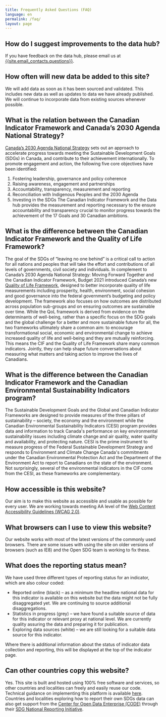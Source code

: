 ```yaml
---
title: Frequently Asked Questions (FAQ)
language: en
permalink: /faq/
layout: page
---
```


## How do I suggest improvements to the data hub?
If you have feedback on the data hub, please email us at <a href="mailto:{{site.email_contacts.questions}}">{{site.email_contacts.questions}}</a>.

## How often will new data be added to this site?
We will add data as soon as it has been sourced and validated. This includes new data as well as updates to data we have already published. We will continue to incorporate data from existing sources whenever possible.

## What is the relation between the Canadian Indicator Framework and Canada’s 2030 Agenda National Strategy?
<a href="https://www.canada.ca/en/employment-social-development/programs/agenda-2030/moving-forward.html">Canada’s 2030 Agenda National Strategy</a> sets out an approach to accelerate progress towards meeting the Sustainable Development Goals (SDGs) in Canada, and contribute to their achievement internationally.
To promote engagement and action, the following five core objectives have been identified:  
1.	Fostering leadership, governance and policy coherence
2.	Raising awareness, engagement and partnerships
3.	Accountability, transparency, measurement and reporting
4.	Reconciliation with Indigenous Peoples and the 2030 Agenda
5.	Investing in the SDGs 
The Canadian Indicator Framework and the Data hub provides the measurement and reporting necessary to the ensure accountability and transparency crucial to monitor progress towards the achievement of the 17 Goals and 30 Canadian ambitions.  

## What is the difference between the Canadian Indicator Framework and the Quality of Life Framework?
The goal of the SDGs of “leaving no one behind” is a critical call to action for all nations and peoples that will take the effort and contributions of all levels of governments, civil society and individuals.  In complement to Canada’s 2030 Agenda National Strategy: Moving Forward Together and the Canadian Indicator Framework, Budget 2021 introduced Canada’s new <a href="https://www.budget.gc.ca/2021/report-rapport/anx4-en.html">Quality of Life Framework</a>, designed to better incorporate quality of life measurements including prosperity, health, environment, social cohesion and good governance into the federal government’s budgeting and policy development.  The framework also focuses on how outcomes are distributed across population sub-groups and on ensuring outcomes are sustainable over time.  While the QoL framework is derived from evidence on the determinants of well-being, rather than a specific focus on the SDG goals and the global challenge for a better and more sustainable future for all, the two frameworks ultimately share a common aim: to encourage transformational social, economic and environmental change to achieve increased quality of life and well-being and they are mutually reinforcing. This means the CIF and the Quality of Life Framework share many common indicators. Jointly, they can help shape future conversations about measuring what matters and taking action to improve the lives of Canadians.

## What is the difference between the Canadian Indicator Framework and the Canadian Environmental Sustainability Indicators program?
<p>The Sustainable Development Goals and the Global and Canadian Indicator Frameworks are designed to provide measures of the three pillars of sustainability – society, the economy and the environment while the Canadian Environmental Sustainability Indicators (CESI) program provides data and information to track Canada's performance on key environmental sustainability issues including climate change and air quality, water quality and availability, and protecting nature. CESI is the prime instrument to measure progress of the Federal Sustainable Development Strategy and responds to Environment and Climate Change Canada's commitments under the Canadian Environmental Protection Act and the Department of the Environment Act to report to Canadians on the state of the environment.
</br>Not surprisingly, several of the environmental indicators in the CIF come from the CESI, as these frameworks are complementary.</p>


## How accessible is this website?
Our aim is to make this website as accessible and usable as possible for every user. We are working towards meeting AA level of the [Web Content Accessibility Guidelines (WCAG 2.0)](https://www.gov.uk/service-manual/helping-people-to-use-your-service/understanding-wcag-20).

## What browsers can I use to view this website?
Our website works with most of the latest versions of the commonly used browsers. There are some issues with using the site on older versions of browsers (such as IE8) and the Open SDG team is working to fix these.

## What does the reporting status mean?
We have used three different types of reporting status for an indicator, which are also colour coded:

* Reported online (black) – as a minimum the headline national data for this indicator is available on this website but the data might not be fully disaggregated yet. We are continuing to source additional disaggregations.
* Statistics in progress (grey) – we have found a suitable source of data for this indicator or relevant proxy at national level. We are currently quality assuring the data and preparing it for publication.
* Exploring data sources (white) – we are still looking for a suitable data source for this indicator.

Where there is additional information about the status of indicator data collection and reporting, this will be displayed at the top of the indicator page.

## Can other countries copy this website?
Yes. This site is built and hosted using 100% free software and services, so other countries and localities can freely and easily reuse our code. Technical guidance on implementing this platform is available [here](https://open-sdg.readthedocs.io). Countries and localities exploring how to report their own SDGs data can also get support from the [Center for Open Data Enterprise (CODE)](http://www.opendataenterprise.org/) through their [SDG National Reporting Initiative](https://www.sdgreporting.org/).
